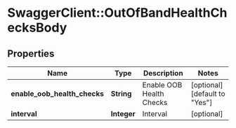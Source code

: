 # SwaggerClient::OutOfBandHealthChecksBody

## Properties
Name | Type | Description | Notes
------------ | ------------- | ------------- | -------------
**enable_oob_health_checks** | **String** | Enable OOB Health Checks | [optional] [default to &quot;Yes&quot;]
**interval** | **Integer** | Interval | [optional] 


